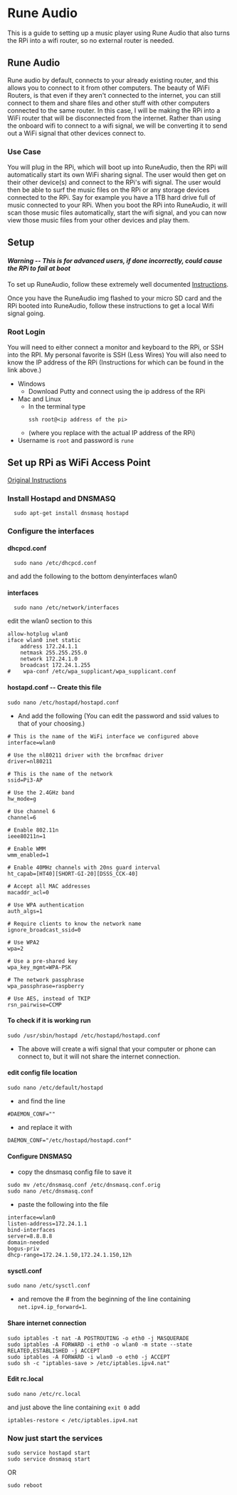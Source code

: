 # Rune Audio
This is a guide to setting up a music player using Rune Audio that also turns the RPi into a wifi router, so no external router is needed. 

## Rune Audio 
Rune audio by default, connects to your already existing router, and this allows you to connect to it from other computers. The beauty of WiFi 
Routers, is that even if they aren't connected to the internet, you can still connect to them and share files and other stuff with other computers
connected to the same router. In this case, I will be making the RPi into a WiFi router that will be disconnected from the internet. Rather than 
using the onboard wifi to connect to a wifi signal, we will be converting it to send out a WiFi signal that other devices connect to.

### Use Case
You will plug in the RPi, which will boot up into RuneAudio, then the RPi will automatically start its own WiFi sharing signal. The user would then
get on their other device(s) and connect to the RPi's wifi signal. The user would then be able to surf the music files on the RPi or any storage devices
connected to the RPi. Say for example you have a 1TB hard drive full of music connected to your RPi. When you boot the RPi into RuneAudio, it will
scan those music files automatically, start the wifi signal, and you can now view those music files from your other devices and play them. 

## Setup
#### *Warning -- This is for advanced users, if done incorrectly, could cause the RPi to fail at boot*
To set up RuneAudio, follow these extremely well documented [Instructions](http://www.runeaudio.com/documentation/quick-start/quick-start-guide/).

Once you have the RuneAudio img flashed to your micro SD card and the RPi booted into RuneAudio, follow these instructions to get a local Wifi signal going.

### Root Login
You will need to either connect a monitor and keyboard to the RPi, or SSH into the RPI. My personal favorite is SSH (Less Wires)
You will also need to know the IP address of the RPi (Instructions for which can be found in the link above.)
 - Windows
    - Download Putty and connect using the ip address of the RPi
 - Mac and Linux
    - In the terminal type
        ```
        ssh root@<ip address of the pi>
        ```
    - (where you replace <ip address of the pi> with the actual IP address of the RPi)
 - Username is `root` and password is `rune`
 
## Set up RPi as WiFi Access Point
[Original Instructions](https://frillip.com/using-your-raspberry-pi-3-as-a-wifi-access-point-with-hostapd/)
### Install Hostapd and DNSMASQ
      sudo apt-get install dnsmasq hostapd
### Configure the interfaces
#### dhcpcd.conf
      sudo nano /etc/dhcpcd.conf
and add the following to the bottom
      denyinterfaces wlan0 
#### interfaces
      sudo nano /etc/network/interfaces
edit the wlan0 section to this
```
allow-hotplug wlan0  
iface wlan0 inet static  
    address 172.24.1.1
    netmask 255.255.255.0
    network 172.24.1.0
    broadcast 172.24.1.255
#    wpa-conf /etc/wpa_supplicant/wpa_supplicant.conf
```
#### hostapd.conf -- Create this file 
```
sudo nano /etc/hostapd/hostapd.conf
```
  - And add the following (You can edit the password and ssid values to that of your choosing.)
```
# This is the name of the WiFi interface we configured above
interface=wlan0

# Use the nl80211 driver with the brcmfmac driver
driver=nl80211

# This is the name of the network
ssid=Pi3-AP

# Use the 2.4GHz band
hw_mode=g

# Use channel 6
channel=6

# Enable 802.11n
ieee80211n=1

# Enable WMM
wmm_enabled=1

# Enable 40MHz channels with 20ns guard interval
ht_capab=[HT40][SHORT-GI-20][DSSS_CCK-40]

# Accept all MAC addresses
macaddr_acl=0

# Use WPA authentication
auth_algs=1

# Require clients to know the network name
ignore_broadcast_ssid=0

# Use WPA2
wpa=2

# Use a pre-shared key
wpa_key_mgmt=WPA-PSK

# The network passphrase
wpa_passphrase=raspberry

# Use AES, instead of TKIP
rsn_pairwise=CCMP
```
#### To check if it is working run
```
sudo /usr/sbin/hostapd /etc/hostapd/hostapd.conf
```
  - The above will create a wifi signal that your computer or phone can connect to, but it will not share the internet connection.

#### edit config file location
```
sudo nano /etc/default/hostapd
```
  - and find the line 
```
#DAEMON_CONF="" 
```
  - and replace it with 
```
DAEMON_CONF="/etc/hostapd/hostapd.conf"
```
#### Configure DNSMASQ
  - copy the dnsmasq config file to save it

```
sudo mv /etc/dnsmasq.conf /etc/dnsmasq.conf.orig  
sudo nano /etc/dnsmasq.conf  
```
  - paste the following into the file
```
interface=wlan0      
listen-address=172.24.1.1 
bind-interfaces      
server=8.8.8.8       
domain-needed        
bogus-priv            
dhcp-range=172.24.1.50,172.24.1.150,12h 
```
#### sysctl.conf
```
sudo nano /etc/sysctl.conf
```
  - and remove the # from the beginning of the line containing `net.ipv4.ip_forward=1`. 

#### Share internet connection
```
sudo iptables -t nat -A POSTROUTING -o eth0 -j MASQUERADE  
sudo iptables -A FORWARD -i eth0 -o wlan0 -m state --state RELATED,ESTABLISHED -j ACCEPT  
sudo iptables -A FORWARD -i wlan0 -o eth0 -j ACCEPT
sudo sh -c "iptables-save > /etc/iptables.ipv4.nat"
```
#### Edit rc.local
```
sudo nano /etc/rc.local
```
and just above the line containing `exit 0` add
```
iptables-restore < /etc/iptables.ipv4.nat  
```

### Now just start the services
```
sudo service hostapd start  
sudo service dnsmasq start 
```
OR
```
sudo reboot
```
